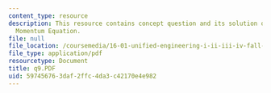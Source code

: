 ```yaml
---
content_type: resource
description: This resource contains concept question and its solution on Integral
  Momentum Equation.
file: null
file_location: /coursemedia/16-01-unified-engineering-i-ii-iii-iv-fall-2005-spring-2006/597456763daf2ffc4da3c42170e4e982_q9.PDF
file_type: application/pdf
resourcetype: Document
title: q9.PDF
uid: 59745676-3daf-2ffc-4da3-c42170e4e982
---
```

